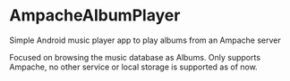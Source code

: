 # AmpacheAlbumPlayer
Simple Android music player app to play albums from an Ampache server

Focused on browsing the music database as Albums. Only supports Ampache, no other service or local storage is supported as of now.
